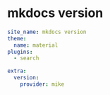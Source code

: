 # mkdocs version


```yaml
site_name: mkdocs version
theme:
  name: material
plugins:
  - search

extra:
  version:
    provider: mike
```